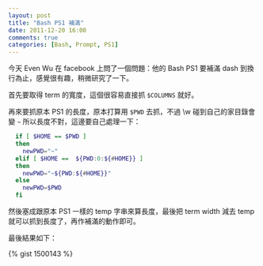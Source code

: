 ```yaml
---
layout: post
title: "Bash PS1 補滿"
date: 2011-12-20 16:00
comments: true
categories: [Bash, Prompt, PS1]
---
```

今天 Even Wu 在 facebook 上問了一個問題：他的 Bash PS1 要補滿 dash 到換行為止，感覺很有趣，稍微研究了一下。

首先要取得 term 的寬度，這個很容易直接抓 ```$COLUMNS``` 就好。

再來要抓原本 PS1 的長度，原本打算用 ```$PWD``` 去抓，不過 \w 碰到自己的家目錄會變 ```~``` 所以長度不對，這邊要自己處理一下：

``` bash
  if [ $HOME == $PWD ]
  then
    newPWD="~"
  elif [ $HOME ==  ${PWD:0:${#HOME}} ]
  then
    newPWD="~${PWD:${#HOME}}"
  else
    newPWD=$PWD
  fi
```
<!--more-->

然後塞成跟原本 PS1 一樣的 temp 字串來算長度，最後把 term width 減去 temp 就可以抓到長度了，再作補滿的動作即可。

最後結果如下：

{% gist 1500143 %}
